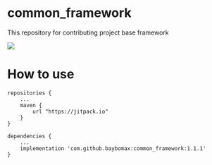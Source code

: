 # common_framework
This repository for contributing project base framework 

[![](https://www.jitpack.io/v/baybomax/common_framework.svg)](https://www.jitpack.io/#baybomax/common_framework)

# How to use
	repositories {
    	...
    	maven {
        	url "https://jitpack.io"
    	}
	}

	dependencies {
    	...
    	implementation 'com.github.baybomax:common_framework:1.1.1'
	}

